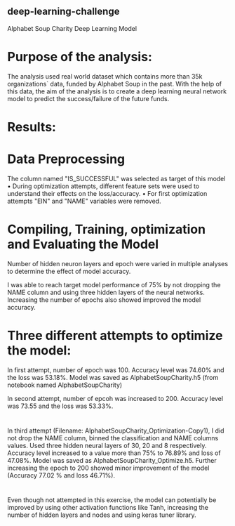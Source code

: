 ## deep-learning-challenge
Alphabet Soup Charity Deep Learning Model
# Purpose of the analysis:
The analysis used real world dataset which contains more than 35k organizations` data, funded by Alphabet Soup in the past. With the help of this data, the aim of the analysis is to create a deep learning neural network model to predict the success/failure of the future funds.
# Results:

# Data Preprocessing
The column named "IS_SUCCESSFUL" was selected as target of this model 
•	During optimization attempts, different feature sets were used to understand their effects on the loss/accuracy.
•	For first optimization attempts "EIN" and "NAME" variables were removed.

# Compiling, Training, optimization and Evaluating the Model
Number of hidden neuron layers and epoch were varied in multiple analyses to determine the effect of model accuracy.

I was able to reach target model performance of 75% by not dropping the NAME column and using three hidden layers of the neural networks. Increasing the number of epochs also showed improved the model accuracy. 


# Three different attempts to optimize the model:

In first attempt, number of epoch was 100.  Accuracy level was 74.60% and the loss was 53.18%. Model was saved as AlphabetSoupCharity.h5 (from notebook named AlphabetSoupCharity)

In second attempt, number of epcoh was increased to 200.  Accuracy level was 73.55 and the loss was 53.33%. 
#
In third attempt (Filename: AlphabetSoupCharity_Optimization-Copy1), I did not drop the NAME column, binned the classification and NAME columns values. Used three hidden neural layers of 30, 20 and 8 respectively.  Accuracy level increased to a value more than 75% to 76.89% and loss of 47.08%. Model was saved as AlphabetSoupCharity_Optimize.h5.
Further increasing the epoch to 200 showed minor improvement of the model (Accuracy 77.02 % and loss 46.71%).

#
Even though not attempted in this exercise, the model can potentially be improved by using other activation functions like Tanh, increasing the number of hidden layers and nodes and using keras tuner library.
